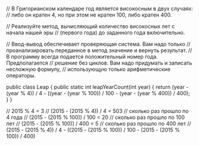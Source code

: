 
// В Григорианском календаре год является високосным в двух случаях:
// либо он кратен 4, но при этом не кратен 100, либо кратен 400.

// Реализуйте метод, вычисляющий количество високосных лет с начала нашей эры
// (первого года) до заданного года включительно.

// Ввод-вывод обеспечивает проверяющая система. Вам надо только
// проанализировать переданное в метод значение и вернуть результат.
// В программу всегда подается положительный номер года. Предполагается
// решение без циклов. Вам надо придумать и записать несложную формулу,
// использующую только арифметические операторы.

public class Leap {
public static int leapYearCount(int year) {
return (year - (year % 4)) / 4 - ((year - (year % 100)) / 100 - (year - (year % 400)) / 400);
}
}


// 2015 % 4 = 3
// (2015 - (2015 % 4)) / 4 = 503 // сколько раз прошло по 4 года
// (2015 - (2015 % 100)) / 100 = 20 // сколько раз прошло по 100 лет
// (2015 - (2015 % 100)) / 400 = 5 // сколько раз прошло по 400 лет
// (2015 - (2015 % 4)) / 4 - ((2015 - (2015 % 100)) / 100 - (2015 - (2015 % 100)) / 400)